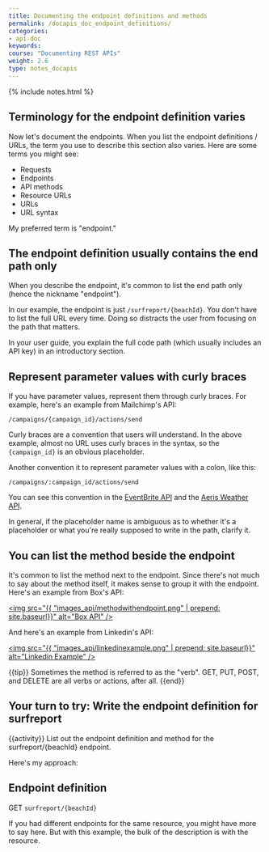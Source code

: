 ```yaml
---
title: Documenting the endpoint definitions and methods
permalink: /docapis_doc_endpoint_definitions/
categories:
- api-doc
keywords: 
course: "Documenting REST APIs"
weight: 2.6
type: notes_docapis
---
```

{% include notes.html %}

## Terminology for the endpoint definition varies

Now let's document the endpoints. When you list the endpoint definitions / URLs, the term you use to describe this section also varies. Here are some terms you might see:

* Requests
* Endpoints
* API methods
* Resource URLs
* URLs
* URL syntax

My preferred term is "endpoint."

## The endpoint definition usually contains the end path only

When you describe the endpoint, it's common to list the end path only (hence the nickname "endpoint"). 

In our example, the endpoint is just `/surfreport/{beachId}`. You don't have to list the full URL every time. Doing so distracts the user from focusing on the path that matters.

In your user guide, you explain the full code path (which usually includes an API key) in an introductory section.

## Represent parameter values with curly braces

If you have parameter values, represent them through curly braces. For example, here's an example from Mailchimp's API: 

```
/campaigns/{campaign_id}/actions/send
```

Curly braces are a convention that users will understand. In the above example, almost no URL uses curly braces in the syntax, so the `{campaign_id}` is an obvious placeholder.

Another convention it to represent parameter values with a colon, like this:

```
/campaigns/:campaign_id/actions/send
```

You can see this convention in the [EventBrite API](https://www.eventbrite.com/developer/v3/) and the [Aeris Weather API](http://www.aerisweather.com/support/docs/api/).

In general, if the placeholder name is ambiguous as to whether it's a placeholder or what you're really supposed to write in the path, clarify it.

## You can list the method beside the endpoint

It's common to list the method next to the endpoint. Since there's not much to say about the method itself, it makes sense to group it with the endpoint. Here's an example from Box's API:

<a href="https://box-content.readme.io/#comment-object"><img src="{{ "images_api/methodwithendpoint.png" | prepend: site.baseurl}}" alt="Box API" /></a>

And here's an example from Linkedin's API:

<a href="https://developer.linkedin.com/docs/rest-api"><img src="{{ "images_api/linkedinexample.png" | prepend: site.baseurl}}" alt="Linkedin Example" /></a>

{{tip}} Sometimes the method is referred to as the "verb". GET, PUT, POST, and DELETE are all verbs or actions, after all. {{end}}

## Your turn to try: Write the endpoint definition for surfreport
{{activity}}
List out the endpoint definition and method for the surfreport/{beachId} endpoint.

Here's my approach:

<div class="docSample">

<h2>Endpoint definition</h2>

<span class="label label-default">GET</span></h3> <code>surfreport/{beachId}</code>
</div>

If you had different endpoints for the same resource, you might have more to say here. But with this example, the bulk of the description is with the resource.


